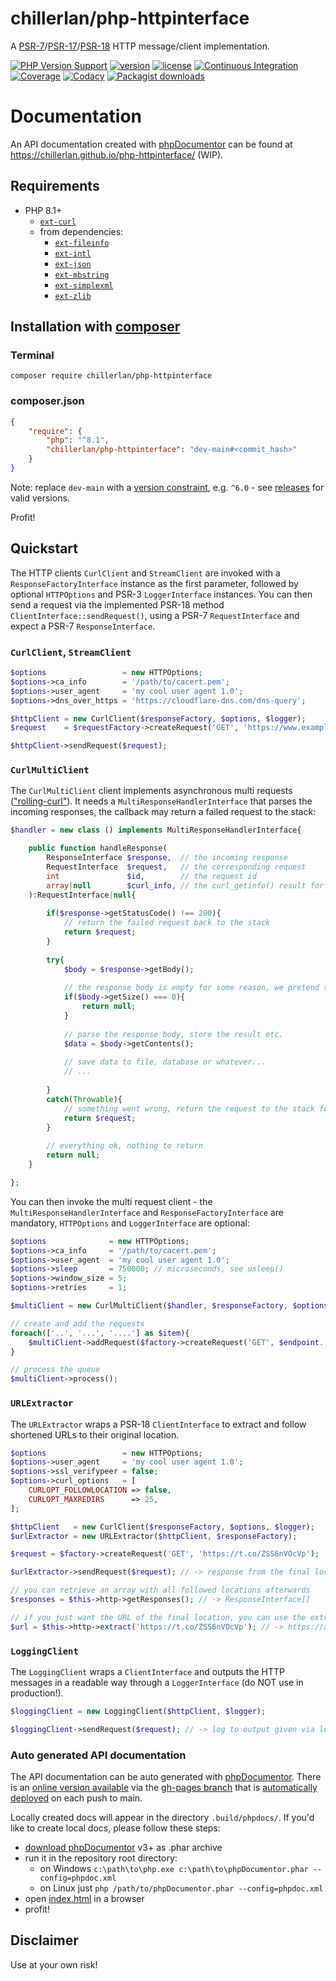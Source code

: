 # chillerlan/php-httpinterface

A [PSR-7](https://www.php-fig.org/psr/psr-7/)/[PSR-17](https://www.php-fig.org/psr/psr-17/)/[PSR-18](https://www.php-fig.org/psr/psr-18/) HTTP message/client implementation.

[![PHP Version Support][php-badge]][php]
[![version][packagist-badge]][packagist]
[![license][license-badge]][license]
[![Continuous Integration][gh-action-badge]][gh-action]
[![Coverage][coverage-badge]][coverage]
[![Codacy][codacy-badge]][codacy]
[![Packagist downloads][downloads-badge]][downloads]

[php-badge]: https://img.shields.io/packagist/php-v/chillerlan/php-httpinterface?logo=php&color=8892BF
[php]: https://www.php.net/supported-versions.php
[packagist-badge]: https://img.shields.io/packagist/v/chillerlan/php-httpinterface.svg?logo=packagist
[packagist]: https://packagist.org/packages/chillerlan/php-httpinterface
[license-badge]: https://img.shields.io/github/license/chillerlan/php-httpinterface.svg
[license]: https://github.com/chillerlan/php-httpinterface/blob/main/LICENSE
[gh-action-badge]: https://img.shields.io/github/actions/workflow/status/chillerlan/php-httpinterface/ci.yml?branch=main&logo=github
[gh-action]: https://github.com/chillerlan/php-httpinterface/actions/workflows/ci.yml?query=branch%3Amain
[coverage-badge]: https://img.shields.io/codecov/c/github/chillerlan/php-httpinterface.svg?logo=codecov
[coverage]: https://codecov.io/github/chillerlan/php-httpinterface
[codacy-badge]: https://img.shields.io/codacy/grade/0ad3a5f9abe547cca5d5b3dff0ba3383?logo=codacy
[codacy]: https://app.codacy.com/gh/chillerlan/php-httpinterface/dashboard
[downloads-badge]: https://img.shields.io/packagist/dt/chillerlan/php-httpinterface.svg?logo=packagist
[downloads]: https://packagist.org/packages/chillerlan/php-httpinterface/stats


# Documentation

An API documentation created with [phpDocumentor](https://www.phpdoc.org/) can be found at https://chillerlan.github.io/php-httpinterface/ (WIP).


## Requirements
- PHP 8.1+
  - [`ext-curl`](https://www.php.net/manual/book.curl.php)
  - from dependencies:
    - [`ext-fileinfo`](https://www.php.net/manual/book.fileinfo.php)
    - [`ext-intl`](https://www.php.net/manual/book.intl.php)
    - [`ext-json`](https://www.php.net/manual/book.json.php)
    - [`ext-mbstring`](https://www.php.net/manual/book.mbstring.php)
    - [`ext-simplexml`](https://www.php.net/manual/book.simplexml.php)
    - [`ext-zlib`](https://www.php.net/manual/book.zlib.php)


## Installation with [composer](https://getcomposer.org)

### Terminal

```
composer require chillerlan/php-httpinterface
```

### composer.json

```json
{
	"require": {
		"php": "^8.1",
		"chillerlan/php-httpinterface": "dev-main#<commit_hash>"
	}
}
```
Note: replace `dev-main` with a [version constraint](https://getcomposer.org/doc/articles/versions.md#writing-version-constraints), e.g. `^6.0` - see [releases](https://github.com/chillerlan/php-httpinterface/releases) for valid versions.

Profit!


## Quickstart

The HTTP clients `CurlClient` and `StreamClient` are invoked with a `ResponseFactoryInterface` instance 
as the first parameter, followed by optional `HTTPOptions` and PSR-3 `LoggerInterface` instances.
You can then send a request via the implemented PSR-18 method `ClientInterface::sendRequest()`,
using a PSR-7 `RequestInterface` and expect a PSR-7 `ResponseInterface`.


### `CurlClient`, `StreamClient`

```php
$options                 = new HTTPOptions;
$options->ca_info        = '/path/to/cacert.pem';
$options->user_agent     = 'my cool user agent 1.0';
$options->dns_over_https = 'https://cloudflare-dns.com/dns-query';

$httpClient = new CurlClient($responseFactory, $options, $logger);
$request    = $requestFactory->createRequest('GET', 'https://www.example.com?foo=bar');

$httpClient->sendRequest($request);
```


### `CurlMultiClient`

The `CurlMultiClient` client implements asynchronous multi requests (["rolling-curl"](https://code.google.com/archive/p/rolling-curl/)).
It needs a `MultiResponseHandlerInterface` that parses the incoming responses, the callback may return a failed request to the stack:

```php
$handler = new class () implements MultiResponseHandlerInterface{

	public function handleResponse(
		ResponseInterface $response,  // the incoming response
		RequestInterface  $request,   // the corresponding request
		int               $id,        // the request id
		array|null        $curl_info, // the curl_getinfo() result for this request
	):RequestInterface|null{
	
		if($response->getStatusCode() !== 200){
			// return the failed request back to the stack
			return $request;
		}
		
		try{
			$body = $response->getBody();
			
			// the response body is empty for some reason, we pretend that's fine and exit
			if($body->getSize() === 0){
				return null;
			}
			
			// parse the response body, store the result etc.
			$data = $body->getContents();
			
			// save data to file, database or whatever...
			// ...
	
		}
		catch(Throwable){
			// something went wrong, return the request to the stack for another try
			return $request;
		}
		
		// everything ok, nothing to return
		return null;
	}

};
```

You can then invoke the multi request client - the `MultiResponseHandlerInterface` and `ResponseFactoryInterface` are mandatory, 
`HTTPOptions` and `LoggerInterface` are optional:

```php
$options              = new HTTPOptions;
$options->ca_info     = '/path/to/cacert.pem';
$options->user_agent  = 'my cool user agent 1.0';
$options->sleep       = 750000; // microseconds, see usleep()
$options->window_size = 5;
$options->retries     = 1;

$multiClient = new CurlMultiClient($handler, $responseFactory, $options, $logger);

// create and add the requests
foreach(['..', '...', '....'] as $item){
	$multiClient->addRequest($factory->createRequest('GET', $endpoint.'/'.$item));
}

// process the queue
$multiClient->process();
```


### `URLExtractor`

The `URLExtractor` wraps a PSR-18 `ClientInterface` to extract and follow shortened URLs to their original location.

```php
$options                 = new HTTPOptions;
$options->user_agent     = 'my cool user agent 1.0';
$options->ssl_verifypeer = false;
$options->curl_options   = [
	CURLOPT_FOLLOWLOCATION => false,
	CURLOPT_MAXREDIRS      => 25,
];

$httpClient   = new CurlClient($responseFactory, $options, $logger);
$urlExtractor = new URLExtractor($httpClient, $responseFactory);

$request = $factory->createRequest('GET', 'https://t.co/ZSS6nVOcVp');

$urlExtractor->sendRequest($request); // -> response from the final location

// you can retrieve an array with all followed locations afterwards
$responses = $this->http->getResponses(); // -> ResponseInterface[]

// if you just want the URL of the final location, you can use the extract method: 
$url = $this->http->extract('https://t.co/ZSS6nVOcVp'); // -> https://api.guildwars2.com/v2/build
```


### `LoggingClient`
 
The `LoggingClient` wraps a `ClientInterface` and outputs the HTTP messages in a readable way through a `LoggerInterface` (do NOT use in production!).

```php
$loggingClient = new LoggingClient($httpClient, $logger);

$loggingClient->sendRequest($request); // -> log to output given via logger
```


### Auto generated API documentation

The API documentation can be auto generated with [phpDocumentor](https://www.phpdoc.org/).
There is an [online version available](https://chillerlan.github.io/php-httpinterface/) via the [gh-pages branch](https://github.com/chillerlan/php-httpinterface/tree/gh-pages) that is [automatically deployed](https://github.com/chillerlan/php-httpinterface/deployments) on each push to main.

Locally created docs will appear in the directory `.build/phpdocs/`. If you'd like to create local docs, please follow these steps:

- [download phpDocumentor](https://github.com/phpDocumentor/phpDocumentor/releases) v3+ as .phar archive
- run it in the repository root directory:
	- on Windows `c:\path\to\php.exe c:\path\to\phpDocumentor.phar --config=phpdoc.xml`
	- on Linux just `php /path/to/phpDocumentor.phar --config=phpdoc.xml`
- open [index.html](./.build/phpdocs/index.html) in a browser
- profit!


## Disclaimer

Use at your own risk!
